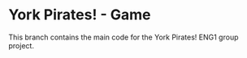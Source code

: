 # York Pirates! - Game

This branch contains the main code for the York Pirates! ENG1 group project.
